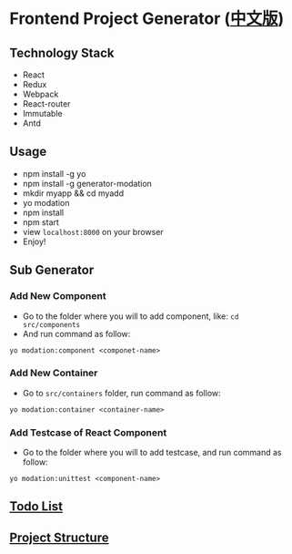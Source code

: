 # Frontend Project Generator ([中文版](./docs/README.zh.md))

## Technology Stack

* React
* Redux
* Webpack
* React-router
* Immutable
* Antd

## Usage

* npm install -g yo
* npm install -g generator-modation
* mkdir myapp && cd myadd
* yo modation
* npm install
* npm start
* view `localhost:8000` on your browser
* Enjoy!

## Sub Generator

### Add New Component

* Go to the folder where you will to add component, like: `cd src/components`
* And run command as follow:
```
yo modation:component <componet-name>
```

### Add New Container

* Go to `src/containers` folder, run command as follow:
```
yo modation:container <container-name>
```

### Add Testcase of React Component

* Go to the folder where you will to add testcase, and run command as follow:
```
yo modation:unittest <component-name>
```

## [Todo List](./docs/todo.md)

## [Project Structure](./docs/project_structure.md)
